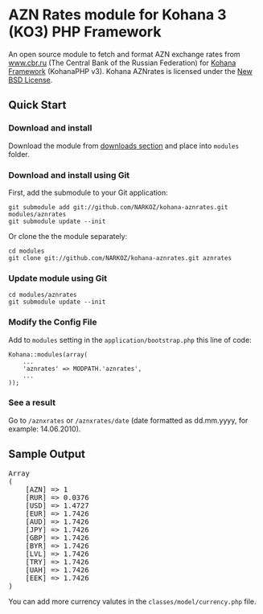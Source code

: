 # AZN Rates module for Kohana 3 (KO3) PHP Framework

An open source module to fetch and format AZN exchange rates from www.cbr.ru (The Central Bank of the Russian Federation) for [Kohana Framework](http://kohanaphp.com/) (KohanaPHP v3). 
Kohana AZNrates is licensed under the [New BSD License](http://creativecommons.org/licenses/BSD/).

## Quick Start

### Download and install
Download the module from [downloads section](http://github.com/NARKOZ/kohana-aznrates/downloads) and place into `modules` folder.

### Download and install using Git
First, add the submodule to your Git application:

	git submodule add git://github.com/NARKOZ/kohana-aznrates.git modules/aznrates
	git submodule update --init

Or clone the the module separately:

	cd modules
	git clone git://github.com/NARKOZ/kohana-aznrates.git aznrates

### Update module using Git

	cd modules/aznrates
	git submodule update --init

### Modify the Config File

Add to `modules` setting in the `application/bootstrap.php` this line of code:

	Kohana::modules(array(
		...
		'aznrates' => MODPATH.'aznrates',
		...
	));

### See a result
Go to `/aznxrates` or `/aznxrates/date` (date formatted as dd.mm.yyyy, for example: 14.06.2010).

## Sample Output
<pre>
Array
(
    [AZN] => 1
    [RUR] => 0.0376
    [USD] => 1.4727
    [EUR] => 1.7426
    [AUD] => 1.7426
    [JPY] => 1.7426
    [GBP] => 1.7426
    [BYR] => 1.7426
    [LVL] => 1.7426
    [TRY] => 1.7426
    [UAH] => 1.7426
    [EEK] => 1.7426
)
</pre>

You can add more currency valutes in the `classes/model/currency.php` file.